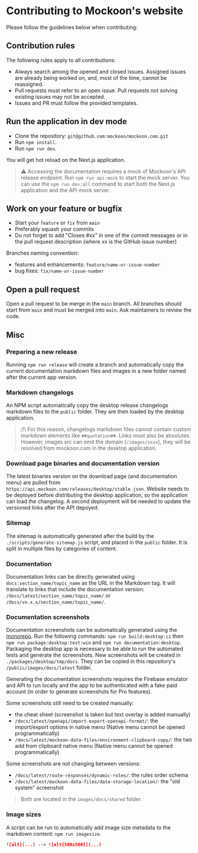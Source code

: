 # Contributing to Mockoon's website

Please follow the guidelines below when contributing:

## Contribution rules

The following rules apply to all contributions:

- Always search among the opened and closed issues. Assigned issues are already being worked on, and, most of the time, cannot be reassigned.
- Pull requests must refer to an open issue. Pull requests not solving existing issues may not be accepted.
- Issues and PR must follow the provided templates.

## Run the application in dev mode

- Clone the repository: `git@github.com:mockoon/mockoon.com.git`
- Run `npm install`.
- Run `npm run dev`.

You will get hot reload on the Next.js application.

> ⚠️ Accessing the documentation requires a mock of Mockoon's API release endpoint. Run `npm run api:mock` to start the mock server.
> You can use the `npm run dev:all` command to start both the Next.js application and the API mock server.

## Work on your feature or bugfix

- Start your `feature` or `fix` from `main`
- Preferably squash your commits
- Do not forget to add "Closes #xx" in one of the commit messages or in the pull request description (where xx is the GitHub issue number)

Branches naming convention:

- features and enhancements: `feature/name-or-issue-number`
- bug fixes: `fix/name-or-issue-number`

## Open a pull request

Open a pull request to be merge in the `main` branch. All branches should start from `main` and must be merged into `main`.
Ask maintainers to review the code.

## Misc

### Preparing a new release

Running `npm run release` will create a branch and automatically copy the current documentation markdown files and images in a new folder named after the current app version.

### Markdown changelogs

An NPM script automatically copy the desktop release changelogs markdown files to the `public` folder. They are then loaded by the desktop application.

> /!\ For this reason, changelogs markdown files cannot contain custom markdown elements like `##quotation##`. Links must also be absolutes. However, images src can omit the domain (`/images/xxxx`), they will be resolved from mockoon.com in the desktop application.

### Download page binaries and documentation version

The latest binaries version on the download page (and documentation menu) are pulled from `https://api.mockoon.com/releases/desktop/stable.json`.
Website needs to be deployed before distributing the desktop application, so the application can load the changelog.
A second deployment will be needed to update the versioned links after the API depoyed.

### Sitemap

The sitemap is automatically generated after the build by the `./scripts/generate-sitemap.js` script, and placed in the `public` folder.
It is split in multiple files by categories of content.

### Documentation

Documentation links can be directly generated using `docs:section_name/topic_name` as the URL in the Markdown tag. It will translate to links that include the documentation version: `/docs/latest/section_name/topic_name/` or `/docs/vx.x.x/section_name/topic_name/`.

### Documentation screenshots

Documentation screenshots can be automatically generated using the [monorepo](https://github.com/mockoon/mockoon).
Run the following commands: `npm run build:desktop:ci` then `npm run package:desktop:test:win` and `npm run documentation:desktop`. Packaging the desktop app is necessary to be able to run the automated tests and generate the screenshots.
New screenshots will be created in `./packages/desktop/tmp/docs`. They can be copied in this repository's `/public/images/docs/latest` folder.

Generating the documentation screenshots requires the Firebase emulator and API to run locally and the app to be authenticated with a fake paid account (in order to generate screenshots for Pro features).

Some screenshots still need to be created manually:

- the cheat sheet (screenshot is taken but text overlay is added manually)
- `/docs/latest/openapi/import-export-openapi-format/`: the import/export options in native menu (Native menu cannot be opened programmatically)
- `/docs/latest/mockoon-data-files/environment-clipboard-copy/`: the two add from clipboard native menu (Native menu cannot be opened programmatically)

Some screenshots are not changing between versions:

- `/docs/latest/route-responses/dynamic-rules/`: the rules order schema
- `/docs/latest/mockoon-data-files/data-storage-location/`: the "old system" screenshot

> Both are located in the `images/docs/shared` folder.

### Image sizes

A script can be run to automatically add image size metadata to the markdown content: `npm run imagesize`.

```markdown
![alt](...) --> ![alt{500x500}](...)
```
